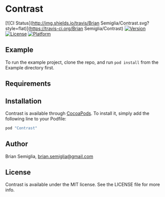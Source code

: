 # Contrast

[![CI Status](http://img.shields.io/travis/Brian Semiglia/Contrast.svg?style=flat)](https://travis-ci.org/Brian Semiglia/Contrast)
[![Version](https://img.shields.io/cocoapods/v/Contrast.svg?style=flat)](http://cocoapods.org/pods/Contrast)
[![License](https://img.shields.io/cocoapods/l/Contrast.svg?style=flat)](http://cocoapods.org/pods/Contrast)
[![Platform](https://img.shields.io/cocoapods/p/Contrast.svg?style=flat)](http://cocoapods.org/pods/Contrast)

## Example

To run the example project, clone the repo, and run `pod install` from the Example directory first.

## Requirements

## Installation

Contrast is available through [CocoaPods](http://cocoapods.org). To install
it, simply add the following line to your Podfile:

```ruby
pod "Contrast"
```

## Author

Brian Semiglia, brian.semiglia@gmail.com

## License

Contrast is available under the MIT license. See the LICENSE file for more info.
